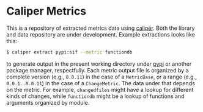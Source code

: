 # Caliper Metrics

This is a repository of extracted metrics data using [caliper](https://github.com/vsoch/caliper). 
Both the library and data repository are under development. Example extractions looks like this:

```bash
$ caliper extract pypi:sif --metric functiondb
```

to generate output in the present working directory under [pypi](pypi) or another
package manager, respectfully. Each metric output file is organized by a complete
version (e.g., `0.0.11`) in the case of a `MetricBase`, or a range (e.g., `0.0.1..0.0.11`)
in the case of a `ChangeMetric`. The data under that depends on the metric. For example,
`changedfiles` might have a lookup for different kinds of changes, while `functiondb` might
be a lookup of functions and arguments organized by module.
